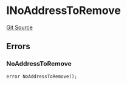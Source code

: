 # INoAddressToRemove
[Git Source](https://github.com/thrackle-io/tron/blob/bbc344dde218df220c4305ef421070eaa38c5cad/src/common/IErrors.sol)


## Errors
### NoAddressToRemove

```solidity
error NoAddressToRemove();
```

